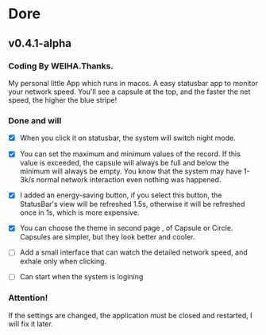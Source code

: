 # Dore
## v0.4.1-alpha

### Coding By WEIHA.Thanks.

My personal little App which runs in macos.
A easy statusbar app to monitor your network speed.
You'll see a capsule at the top, and the faster the net speed, the higher the blue stripe! 

### Done and will

- [x] When you click it on statusbar, the system will switch night mode.

- [x] You can set the maximum and minimum values of the record. If this value is exceeded, the capsule will always be full and below the minimum will always be empty. You know that the system may have 1-3k/s normal network interaction even nothing was happened.

- [x] I added an energy-saving button, if you select this button, the StatusBar's view will be refreshed 1.5s, otherwise it will be refreshed once in 1s, which is more expensive.

- [x] You can choose the theme in second page , of Capsule or Circle.  Capsules are simpler, but they look better and cooler.
- [ ] Add a small interface that can watch the detailed network speed, and exhale only when clicking.
- [ ] Can start when the system is logining

### Attention!
If the settings are changed, the application must be closed and restarted, I will fix it later.
